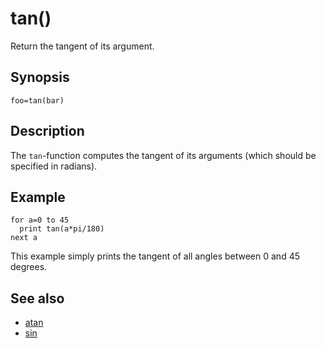 # tan()

Return the tangent of its argument.

## Synopsis

```basic
foo=tan(bar)
```

## Description

The ```tan```-function computes the tangent of its arguments (which should be specified in radians).

## Example

```basic
for a=0 to 45
  print tan(a*pi/180)
next a
```

This example simply prints the tangent of all angles between 0 and 45 degrees.

## See also

 * [atan](atan.html)
 * [sin](sin.html)
 
